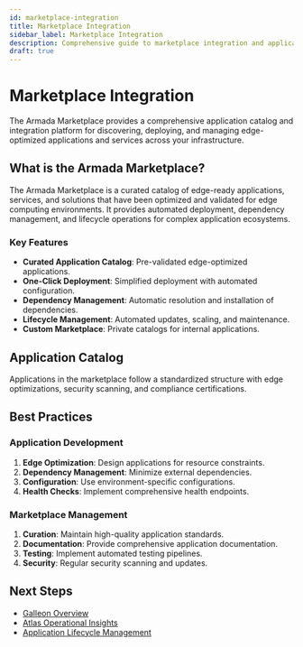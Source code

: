 ```yaml
---
id: marketplace-integration
title: Marketplace Integration
sidebar_label: Marketplace Integration
description: Comprehensive guide to marketplace integration and application catalog features in the Armada Edge Platform
draft: true
---
```


# Marketplace Integration

The Armada Marketplace provides a comprehensive application catalog and integration platform for discovering, deploying, and managing edge-optimized applications and services across your infrastructure.

## What is the Armada Marketplace?

The Armada Marketplace is a curated catalog of edge-ready applications, services, and solutions that have been optimized and validated for edge computing environments. It provides automated deployment, dependency management, and lifecycle operations for complex application ecosystems.

### Key Features

- **Curated Application Catalog**: Pre-validated edge-optimized applications.
- **One-Click Deployment**: Simplified deployment with automated configuration.
- **Dependency Management**: Automatic resolution and installation of dependencies.
- **Lifecycle Management**: Automated updates, scaling, and maintenance.
- **Custom Marketplace**: Private catalogs for internal applications.

## Application Catalog

Applications in the marketplace follow a standardized structure with edge optimizations, security scanning, and compliance certifications.

## Best Practices

### Application Development

1. **Edge Optimization**: Design applications for resource constraints.
2. **Dependency Management**: Minimize external dependencies.
3. **Configuration**: Use environment-specific configurations.
4. **Health Checks**: Implement comprehensive health endpoints.

### Marketplace Management

1. **Curation**: Maintain high-quality application standards.
2. **Documentation**: Provide comprehensive application documentation.
3. **Testing**: Implement automated testing pipelines.
4. **Security**: Regular security scanning and updates.

## Next Steps

- [Galleon Overview](./galleon-overview)
- [Atlas Operational Insights](./atlas-operational-insights)
- [Application Lifecycle Management](../../application-lifecycle/overview)
